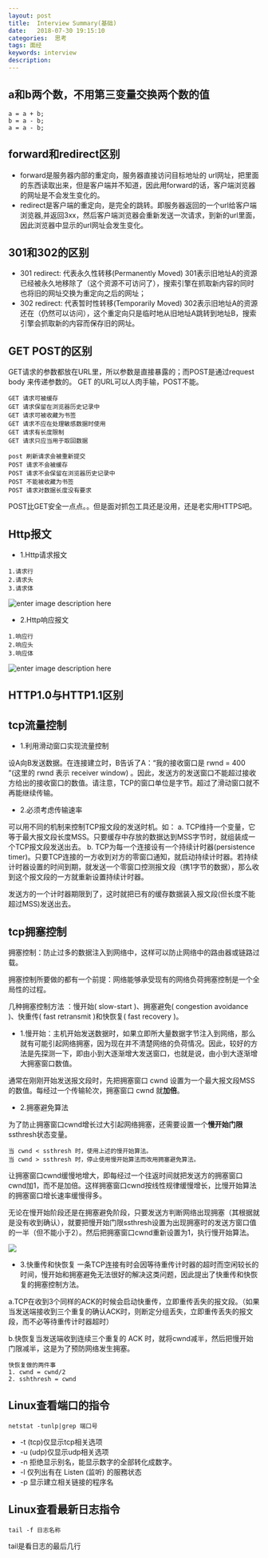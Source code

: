 ```yaml
---
layout: post
title:  Interview Summary(基础)
date:   2018-07-30 19:15:10
categories:  思考
tags: 面经
keywords: interview
description: 
---
```

## a和b两个数，不用第三变量交换两个数的值
```
a = a + b;
b = a - b;
a = a - b;
```
## forward和redirect区别
* forward是服务器内部的重定向，服务器直接访问目标地址的 url网址，把里面的东西读取出来，但是客户端并不知道，因此用forward的话，客户端浏览器的网址是不会发生变化的。
* redirect是客户端的重定向，是完全的跳转。即服务器返回的一个url给客户端浏览器,并返回3xx，然后客户端浏览器会重新发送一次请求，到新的url里面，因此浏览器中显示的url网址会发生变化。 

## 301和302的区别
* 301 redirect: 代表永久性转移(Permanently Moved) 301表示旧地址A的资源已经被永久地移除了（这个资源不可访问了），搜索引擎在抓取新内容的同时也将旧的网址交换为重定向之后的网址；
* 302 redirect: 代表暂时性转移(Temporarily Moved) 302表示旧地址A的资源还在（仍然可以访问），这个重定向只是临时地从旧地址A跳转到地址B，搜索引擎会抓取新的内容而保存旧的网址。

## GET POST的区别
GET请求的参数都放在URL里，所以参数是直接暴露的；而POST是通过request body 来传递参数的。
GET 的URL可以人肉手输，POST不能。
```
GET 请求可被缓存
GET 请求保留在浏览器历史记录中
GET 请求可被收藏为书签
GET 请求不应在处理敏感数据时使用
GET 请求有长度限制
GET 请求只应当用于取回数据
```
```
post 刷新请求会被重新提交
POST 请求不会被缓存
POST 请求不会保留在浏览器历史记录中
POST 不能被收藏为书签
POST 请求对数据长度没有要求
```
POST比GET安全一点点。。但是面对抓包工具还是没用，还是老实用HTTPS吧。

## Http报文
* 1.Http请求报文
```
1.请求行
2.请求头
3.请求体
```
![enter image description here](http://p7lixluhf.bkt.clouddn.com/http1.jpg)

* 2.Http响应报文
```
1.响应行
2.响应头
3.响应体
```
![enter image description here](http://p7lixluhf.bkt.clouddn.com/http2.jpg)

## HTTP1.0与HTTP1.1区别

## tcp流量控制
* 1.利用滑动窗口实现流量控制 

设A向B发送数据。在连接建立时，B告诉了A：“我的接收窗口是 rwnd = 400 ”(这里的 rwnd 表示 receiver window) 。因此，发送方的发送窗口不能超过接收方给出的接收窗口的数值。请注意，TCP的窗口单位是字节。超过了滑动窗口就不再能继续传输。

* 2.必须考虑传输速率 


可以用不同的机制来控制TCP报文段的发送时机。如： 
a. TCP维持一个变量，它等于最大报文段长度MSS。只要缓存中存放的数据达到MSS字节时，就组装成一个TCP报文段发送出去。 
b. TCP为每一个连接设有一个持续计时器(persistence timer)。只要TCP连接的一方收到对方的零窗口通知，就启动持续计时器。若持续计时器设置的时间到期，就发送一个零窗口控测报文段（携1字节的数据），那么收到这个报文段的一方就重新设置持续计时器。

发送方的一个计时器期限到了，这时就把已有的缓存数据装入报文段(但长度不能超过MSS)发送出去。

## tcp拥塞控制

拥塞控制：防止过多的数据注入到网络中，这样可以防止网络中的路由器或链路过载。

拥塞控制所要做的都有一个前提：网络能够承受现有的网络负荷拥塞控制是一个全局性的过程。

几种拥塞控制方法 ：慢开始( slow-start )、拥塞避免( congestion avoidance )、快重传( fast retransmit )和快恢复( fast recovery )。

* 1.慢开始：主机开始发送数据时，如果立即所大量数据字节注入到网络，那么就有可能引起网络拥塞，因为现在并不清楚网络的负荷情况。因此，较好的方法是先探测一下，即由小到大逐渐增大发送窗口，也就是说，由小到大逐渐增大拥塞窗口数值。

通常在刚刚开始发送报文段时，先把拥塞窗口 cwnd 设置为一个最大报文段MSS的数值。每经过一个传输轮次，拥塞窗口 cwnd 就**加倍**。

* 2.拥塞避免算法


为了防止拥塞窗口cwnd增长过大引起网络拥塞，还需要设置一个**慢开始门限**ssthresh状态变量。
```
当 cwnd < ssthresh 时，使用上述的慢开始算法。
当 cwnd > ssthresh 时，停止使用慢开始算法而改用拥塞避免算法。
```
让拥塞窗口cwnd缓慢地增大，即每经过一个往返时间就把发送方的拥塞窗口cwnd加1，而不是加倍。这样拥塞窗口cwnd按线性规律缓慢增长，比慢开始算法的拥塞窗口增长速率缓慢得多。

无论在慢开始阶段还是在拥塞避免阶段，只要发送方判断网络出现拥塞（其根据就是没有收到确认），就要把慢开始门限ssthresh设置为出现拥塞时的发送方窗口值的一半（但不能小于2）。然后把拥塞窗口cwnd重新设置为1，执行慢开始算法。

![](http://p7lixluhf.bkt.clouddn.com/20170701115508163.png)

* 3.快重传和快恢复
一条TCP连接有时会因等待重传计时器的超时而空闲较长的时间，慢开始和拥塞避免无法很好的解决这类问题，因此提出了快重传和快恢复的拥塞控制方法。

a.TCP在收到3个同样的ACK的时候会启动快重传，立即重传丢失的报文段。（如果当发送端接收到三个重复的确认ACK时，则断定分组丢失，立即重传丢失的报文段，而不必等待重传计时器超时）

b.快恢复当发送端收到连续三个重复的 ACK 时，就将cwnd减半，然后把慢开始门限减半，这是为了预防网络发生拥塞。
```
快恢复做的两件事
1. cwnd = cwnd/2 
2. sshthresh = cwnd 
```
## Linux查看端口的指令
```
netstat -tunlp|grep 端口号
```
* -t (tcp)仅显示tcp相关选项
* -u (udp)仅显示udp相关选项
* -n 拒绝显示别名，能显示数字的全部转化成数字。
* -l 仅列出有在 Listen (监听) 的服務状态
* -p 显示建立相关链接的程序名
## Linux查看最新日志指令
```
tail -f 日志名称
```
tail是看日志的最后几行
